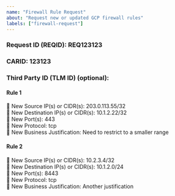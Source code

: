 ```yaml
---
name: "Firewall Rule Request"
about: "Request new or updated GCP firewall rules"
labels: ["firewall-request"]
---
```


### Request ID (REQID): REQ123123
### CARID: 123123
### Third Party ID (TLM ID) (optional):

#### Rule 1
🔹 New Source IP(s) or CIDR(s): 203.0.113.55/32  
🔹 New Destination IP(s) or CIDR(s): 10.1.2.22/32  
🔹 New Port(s): 443  
🔹 New Protocol: tcp  
🔹 New Business Justification: Need to restrict to a smaller range

#### Rule 2
🔹 New Source IP(s) or CIDR(s): 10.2.3.4/32  
🔹 New Destination IP(s) or CIDR(s): 10.1.2.0/24  
🔹 New Port(s): 8443  
🔹 New Protocol: tcp  
🔹 New Business Justification: Another justification

